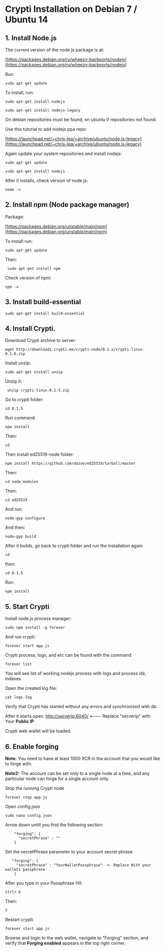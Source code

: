 # Crypti Installation on Debian 7 / Ubuntu 14

## 1. Install Node.js

The current version of the node.js package is at:

[https://packages.debian.org/ru/wheezy-backports/nodejs](https://packages.debian.org/ru/wheezy-backports/nodejs)

Run: 

    sudo apt-get update

To install, run:

    sudo apt-get install nodejs

    sudo apt-get install nodejs-legacy

On debian repositories must be found, on ubuntu if repositories not found:

Use this tutorial to add nodejs ppa repo:

[https://launchpad.net/~chris-lea/+archive/ubuntu/node.js-legacy](https://launchpad.net/~chris-lea/+archive/ubuntu/node.js-legacy)

Again update your system repositories and install nodejs:

    sudo apt-get update

    sudo apt-get install nodejs

After it installs, check version of node.js:

    node -v

## 2. Install npm (Node package manager)

Package:

[https://packages.debian.org/unstable/main/npm](https://packages.debian.org/unstable/main/npm)

To install run:

    sudo apt-get update
    
Then:
   

     sudo apt-get install npm

Check version of npm:

    npm -v

## 3.  Install build-essential

    sudo apt-get install build-essential

## 4. Install Crypti.

Download Crypti archive to server:

    wget http://downloads.crypti.me/crypti-node/0.1.x/crypti-linux-0.1.6.zip

Install unzip:

    sudo apt-get install unzip

Unzip it:
   

     unzip crypti-linux-0.1.5.zip

Go to crypti folder:

    cd 0.1.5

Run command:

    npm install
Then:

    cd

Then install ed25519-node folder:

    npm install https://github.com/dazoe/ed25519/tarball/master
Then:

    cd node_modules


Then:

    cd ed25519

And run:

    node-gyp configure

And then:

    node-gyp build

After it builds, go back to crypti folder and run the installation again:

    cd

then: 

    cd 0.1.5
Run:

    npm install

## 5. Start Crypti

Install node.js process manager:

    sudo npm install -g forever

And run crypti:

    forever start app.js

Crypti process, logs, and etc can be found with the command:

    forever list

You will see list of working nodejs process with logs and process ids, indexes.

Open the created log file:

    cat logs.log

Verify that Crypti has started without any errors and synchronized with db.

After it starts,open: [http://serverip:6040/](http://serverip:6040/) <--- Replace "serverip" with Your **Public IP**

Crypti web wallet will be loaded.


## 6. Enable forging

**Note:** You need to have at least 1000 XCR in the account that you would like to forge with.

**Note2:** The account can be set only to a single node at a time, and any particular node can forge for a single account only.

Stop the running Crypti node

    forever stop app.js

Open config.json

    sudo nano config.json

Arrow down untill you find the following section:

        "forging": {
          "secretPhrase" : ""
        }

Set the secretPhrase parameter to your account secret phrase.

       "forging": {
         "secretPhrase" : "YourWalletPassphrase"  <- Replace With your wallets passphrase
        }
After you type in your Passphrase Hit:

    Ctrl+ X
Then: 

    Y 

Restart crypti:

    forever start app.js

Browse and login to the web wallet, navigate to "Forging" section, and verify that **Forging enabled** appears
in the top right corner.
